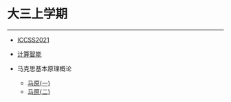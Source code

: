 # 大三上学期
***
- [ICCSS2021](/学海无涯/学习/大三上/ICCSS2021会议.md)
  
- [计算智能](/学海无涯/学习/大三上/计算智能.md)

- 马克思基本原理概论
  - [马原(一)](/学海无涯/学习/大三上/马原-1.md)
  - [马原(二)](/学海无涯/学习/大三上/马原-2.md)